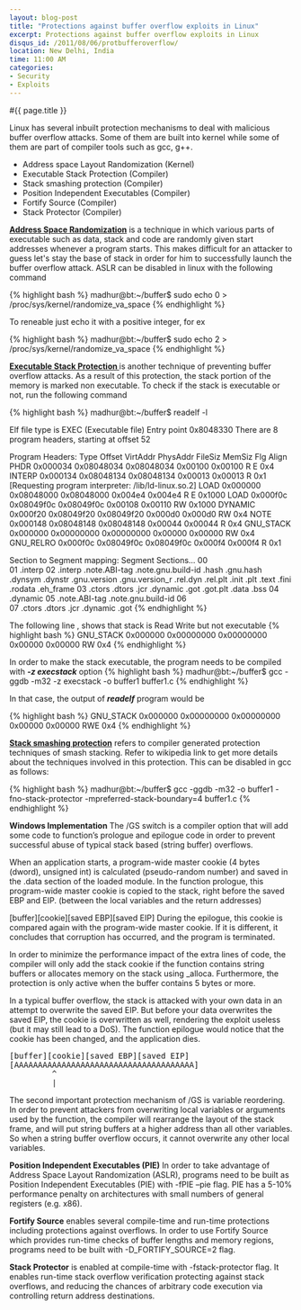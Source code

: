 ```yaml
---
layout: blog-post
title: "Protections against buffer overflow exploits in Linux"
excerpt: Protections against buffer overflow exploits in Linux
disqus_id: /2011/08/06/protbufferoverflow/
location: New Delhi, India
time: 11:00 AM
categories:
- Security
- Exploits
---
```


#{{ page.title }}

Linux has several inbuilt protection mechanisms to deal with malicious buffer overflow attacks. Some of them are built into kernel
while some of them are part of compiler tools such as gcc, g++. 
* Address space Layout Randomization (Kernel)
* Executable Stack Protection (Compiler)
* Stack smashing protection (Compiler)
* Position Independent Executables (Compiler)
* Fortify Source (Compiler)
* Stack Protector (Compiler)   

**[Address Space Randomization](http://en.wikipedia.org/wiki/Address_space_layout_randomization)** is a technique in which various parts of executable such as data, stack and code are randomly given start addresses whenever a program starts. This makes difficult for an attacker to guess let's stay the base of stack in order for him to successfully launch the buffer overflow attack. ASLR can be disabled in linux with the following command

{% highlight bash %}
madhur@bt:~/buffer$ sudo echo 0 > /proc/sys/kernel/randomize_va_space
{% endhighlight %}

To reneable just echo it with a positive integer, for ex

{% highlight bash %}
madhur@bt:~/buffer$ sudo echo 2 > /proc/sys/kernel/randomize_va_space
{% endhighlight %}

**[Executable Stack Protection ](http://en.wikipedia.org/wiki/Executable_space_protection)** is another technique of preventing buffer overflow attacks. As a result of this protection, the stack portion of the memory is marked non executable. To check if the stack is executable or not, run the following command

{% highlight bash %}
madhur@bt:~/buffer$ readelf -l <filename>

Elf file type is EXEC (Executable file)
Entry point 0x8048330
There are 8 program headers, starting at offset 52

Program Headers:
  Type           Offset   VirtAddr   PhysAddr   FileSiz MemSiz  Flg Align
  PHDR           0x000034 0x08048034 0x08048034 0x00100 0x00100 R E 0x4
  INTERP         0x000134 0x08048134 0x08048134 0x00013 0x00013 R   0x1
      [Requesting program interpreter: /lib/ld-linux.so.2]
  LOAD           0x000000 0x08048000 0x08048000 0x004e4 0x004e4 R E 0x1000
  LOAD           0x000f0c 0x08049f0c 0x08049f0c 0x00108 0x00110 RW  0x1000
  DYNAMIC        0x000f20 0x08049f20 0x08049f20 0x000d0 0x000d0 RW  0x4
  NOTE           0x000148 0x08048148 0x08048148 0x00044 0x00044 R   0x4
  GNU_STACK      0x000000 0x00000000 0x00000000 0x00000 0x00000 RW  0x4
  GNU_RELRO      0x000f0c 0x08049f0c 0x08049f0c 0x000f4 0x000f4 R   0x1

 Section to Segment mapping:
  Segment Sections...
   00     
   01     .interp 
   02     .interp .note.ABI-tag .note.gnu.build-id .hash .gnu.hash .dynsym .dynstr .gnu.version .gnu.version_r .rel.dyn .rel.plt .init .plt .text .fini .rodata .eh_frame 
   03     .ctors .dtors .jcr .dynamic .got .got.plt .data .bss 
   04     .dynamic 
   05     .note.ABI-tag .note.gnu.build-id 
   06     
   07     .ctors .dtors .jcr .dynamic .got 
{% endhighlight %}

The following line , shows that stack is Read Write but not executable
{% highlight bash %}
  GNU_STACK      0x000000 0x00000000 0x00000000 0x00000 0x00000 RW 0x4
{% endhighlight %}

In order to make the stack executable, the program needs to be compiled with ***-z execstack*** option
{% highlight bash %}
madhur@bt:~/buffer$ gcc -ggdb -m32 -z execstack -o buffer1 buffer1.c
{% endhighlight %}

In that case, the output of ***readelf*** program would be 

{% highlight bash %}
  GNU_STACK      0x000000 0x00000000 0x00000000 0x00000 0x00000 RWE 0x4
{% endhighlight %}

**[Stack smashing protection](http://en.wikipedia.org/wiki/Stack-smashing_protection)** refers to compiler generated protection techniques of smash stacking. Refer to wikipedia link to get more details about the techniques involved in this protection. This can be disabled in gcc as follows:

{% highlight bash %}
madhur@bt:~/buffer$ gcc -ggdb -m32 -o buffer1 -fno-stack-protector -mpreferred-stack-boundary=4 buffer1.c
{% endhighlight %}

**Windows Implementation**
The /GS switch is a compiler option that will add some code to function’s prologue and epilogue code in order to prevent successful abuse of typical stack based (string buffer) overflows.

When an application starts, a program-wide master cookie (4 bytes (dword), unsigned int) is calculated (pseudo-random number) and saved in the .data section of the loaded module. In the function prologue, this program-wide master cookie is copied to the stack, right before the saved EBP and EIP. (between the local variables and the return addresses)

[buffer][cookie][saved EBP][saved EIP]
During the epilogue, this cookie is compared again with the program-wide master cookie. If it is different, it concludes that corruption has occurred, and the program is terminated.

In order to minimize the performance impact of the extra lines of code, the compiler will only add the stack cookie if the function contains string buffers or allocates memory on the stack using _alloca. Furthermore, the protection is only active when the buffer contains 5 bytes or more.

In a typical buffer overflow, the stack is attacked with your own data in an attempt to overwrite the saved EIP. But before your data overwrites the saved EIP, the cookie is overwritten as well, rendering the exploit useless (but it may still lead to a DoS). The function epilogue would notice that the cookie has been changed, and the application dies.

<pre>
[buffer][cookie][saved EBP][saved EIP]
[AAAAAAAAAAAAAAAAAAAAAAAAAAAAAAAAAAAAAA]
         ^
         |
</pre>
The second important protection mechanism of /GS is variable reordering. In order to prevent attackers from overwriting local variables or arguments used by the function, the compiler will rearrange the layout of the stack frame, and will put string buffers at a higher address than all other variables. So when a string buffer overflow occurs, it cannot overwrite any other local variables.

**Position Independent Executables (PIE)** In order to take advantage of Address Space Layout Randomization (ASLR), programs need to be built as Position Independent Executables (PIE) with -fPIE –pie flag. PIE has a 5-10% performance penalty on architectures with small numbers of general registers (e.g. x86). 

**Fortify Source** enables several compile-time and run-time protections including protections against overflows. In order to use Fortify Source which provides run-time checks of buffer lengths and memory regions, programs need to be built with -D_FORTIFY_SOURCE=2 flag. 

**Stack Protector** is enabled at compile-time with -fstack-protector flag. It enables run-time stack overflow verification protecting against stack overflows, and reducing the chances of arbitrary code execution via controlling return address destinations.


